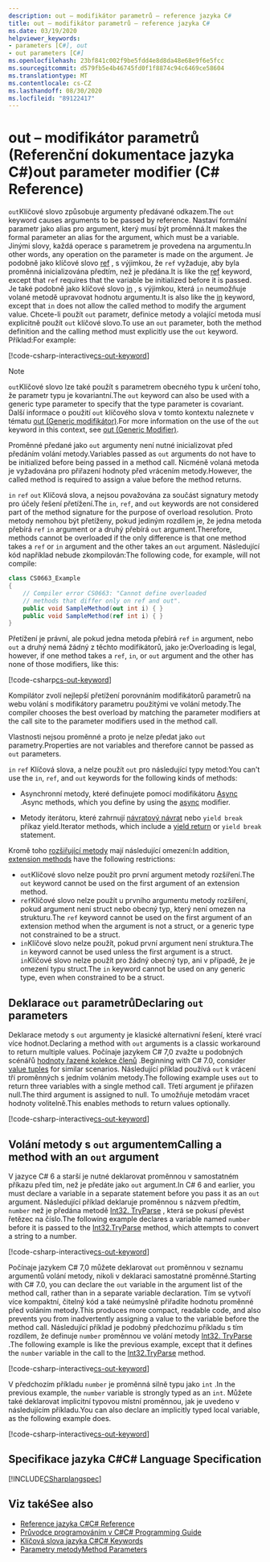 ```yaml
---
description: out – modifikátor parametrů – reference jazyka C#
title: out – modifikátor parametrů – reference jazyka C#
ms.date: 03/19/2020
helpviewer_keywords:
- parameters [C#], out
- out parameters [C#]
ms.openlocfilehash: 23bf841c002f9be5fdd4e8d8da48e68e9f6e5fcc
ms.sourcegitcommit: d579fb5e4b46745fd0f1f8874c94c6469ce58604
ms.translationtype: MT
ms.contentlocale: cs-CZ
ms.lasthandoff: 08/30/2020
ms.locfileid: "89122417"
---
```

# <a name="out-parameter-modifier-c-reference"></a><span data-ttu-id="7fdd6-103">out – modifikátor parametrů (Referenční dokumentace jazyka C#)</span><span class="sxs-lookup"><span data-stu-id="7fdd6-103">out parameter modifier (C# Reference)</span></span>

<span data-ttu-id="7fdd6-104">`out`Klíčové slovo způsobuje argumenty předávané odkazem.</span><span class="sxs-lookup"><span data-stu-id="7fdd6-104">The `out` keyword causes arguments to be passed by reference.</span></span> <span data-ttu-id="7fdd6-105">Nastaví formální parametr jako alias pro argument, který musí být proměnná.</span><span class="sxs-lookup"><span data-stu-id="7fdd6-105">It makes the formal parameter an alias for the argument, which must be a variable.</span></span> <span data-ttu-id="7fdd6-106">Jinými slovy, každá operace s parametrem je provedena na argumentu.</span><span class="sxs-lookup"><span data-stu-id="7fdd6-106">In other words, any operation on the parameter is made on the argument.</span></span> <span data-ttu-id="7fdd6-107">Je podobně jako klíčové slovo [ref](ref.md) , s výjimkou, že `ref` vyžaduje, aby byla proměnná inicializována předtím, než je předána.</span><span class="sxs-lookup"><span data-stu-id="7fdd6-107">It is like the [ref](ref.md) keyword, except that `ref` requires that the variable be initialized before it is passed.</span></span> <span data-ttu-id="7fdd6-108">Je také podobně jako klíčové slovo [in](in-parameter-modifier.md) , s výjimkou, která `in` neumožňuje volané metodě upravovat hodnotu argumentu.</span><span class="sxs-lookup"><span data-stu-id="7fdd6-108">It is also like the [in](in-parameter-modifier.md) keyword, except that `in` does not allow the called method to modify the argument value.</span></span> <span data-ttu-id="7fdd6-109">Chcete-li použít `out` parametr, definice metody a volající metoda musí explicitně použít `out` klíčové slovo.</span><span class="sxs-lookup"><span data-stu-id="7fdd6-109">To use an `out` parameter, both the method definition and the calling method must explicitly use the `out` keyword.</span></span> <span data-ttu-id="7fdd6-110">Příklad:</span><span class="sxs-lookup"><span data-stu-id="7fdd6-110">For example:</span></span>  
  
[!code-csharp-interactive[cs-out-keyword](../../../../samples/snippets/csharp/language-reference/keywords/in-ref-out-modifier/OutParameterModifier.cs#1)]  

> [!NOTE]
> <span data-ttu-id="7fdd6-111">`out`Klíčové slovo lze také použít s parametrem obecného typu k určení toho, že parametr typu je kovariantní.</span><span class="sxs-lookup"><span data-stu-id="7fdd6-111">The `out` keyword can also be used with a generic type parameter to specify that the type parameter is covariant.</span></span> <span data-ttu-id="7fdd6-112">Další informace o použití `out` klíčového slova v tomto kontextu naleznete v tématu [out (Generic modifikátor)](out-generic-modifier.md).</span><span class="sxs-lookup"><span data-stu-id="7fdd6-112">For more information on the use of the `out` keyword in this context, see [out (Generic Modifier)](out-generic-modifier.md).</span></span>
  
<span data-ttu-id="7fdd6-113">Proměnné předané jako `out` argumenty není nutné inicializovat před předáním volání metody.</span><span class="sxs-lookup"><span data-stu-id="7fdd6-113">Variables passed as `out` arguments do not have to be initialized before being passed in a method call.</span></span> <span data-ttu-id="7fdd6-114">Nicméně volaná metoda je vyžadována pro přiřazení hodnoty před vrácením metody.</span><span class="sxs-lookup"><span data-stu-id="7fdd6-114">However, the called method is required to assign a value before the method returns.</span></span>  
  
<span data-ttu-id="7fdd6-115">`in` `ref` `out` Klíčová slova, a nejsou považována za součást signatury metody pro účely řešení přetížení.</span><span class="sxs-lookup"><span data-stu-id="7fdd6-115">The `in`, `ref`, and `out` keywords are not considered part of the method signature for the purpose of overload resolution.</span></span> <span data-ttu-id="7fdd6-116">Proto metody nemohou být přetíženy, pokud jediným rozdílem je, že jedna metoda přebírá `ref` `in` argument or a druhý přebírá `out` argument.</span><span class="sxs-lookup"><span data-stu-id="7fdd6-116">Therefore, methods cannot be overloaded if the only difference is that one method takes a `ref` or `in` argument and the other takes an `out` argument.</span></span> <span data-ttu-id="7fdd6-117">Následující kód například nebude zkompilován:</span><span class="sxs-lookup"><span data-stu-id="7fdd6-117">The following code, for example, will not compile:</span></span>  
  
```csharp
class CS0663_Example
{
    // Compiler error CS0663: "Cannot define overloaded
    // methods that differ only on ref and out".
    public void SampleMethod(out int i) { }
    public void SampleMethod(ref int i) { }
}
```
  
<span data-ttu-id="7fdd6-118">Přetížení je právní, ale pokud jedna metoda přebírá `ref` `in` argument, nebo `out` a druhý nemá žádný z těchto modifikátorů, jako je:</span><span class="sxs-lookup"><span data-stu-id="7fdd6-118">Overloading is legal, however, if one method takes a `ref`, `in`, or `out` argument and the other has none of those modifiers, like this:</span></span>  
  
[!code-csharp[cs-out-keyword](../../../../samples/snippets/csharp/language-reference/keywords/in-ref-out-modifier/OutParameterModifier.cs#2)]  

<span data-ttu-id="7fdd6-119">Kompilátor zvolí nejlepší přetížení porovnáním modifikátorů parametrů na webu volání s modifikátory parametru použitými ve volání metody.</span><span class="sxs-lookup"><span data-stu-id="7fdd6-119">The compiler chooses the best overload by matching the parameter modifiers at the call site to the parameter modifiers used in the method call.</span></span>

<span data-ttu-id="7fdd6-120">Vlastnosti nejsou proměnné a proto je nelze předat jako `out` parametry.</span><span class="sxs-lookup"><span data-stu-id="7fdd6-120">Properties are not variables and therefore cannot be passed as `out` parameters.</span></span>
  
<span data-ttu-id="7fdd6-121">`in` `ref` Klíčová slova, a nelze použít `out` pro následující typy metod:</span><span class="sxs-lookup"><span data-stu-id="7fdd6-121">You can't use the `in`, `ref`, and `out` keywords for the following kinds of methods:</span></span>  
  
- <span data-ttu-id="7fdd6-122">Asynchronní metody, které definujete pomocí modifikátoru [Async](./async.md) .</span><span class="sxs-lookup"><span data-stu-id="7fdd6-122">Async methods, which you define by using the [async](./async.md) modifier.</span></span>  
  
- <span data-ttu-id="7fdd6-123">Metody iterátoru, které zahrnují [návratový návrat](./yield.md) nebo `yield break` příkaz yield.</span><span class="sxs-lookup"><span data-stu-id="7fdd6-123">Iterator methods, which include a [yield return](./yield.md) or `yield break` statement.</span></span>  

<span data-ttu-id="7fdd6-124">Kromě toho [rozšiřující metody](../../programming-guide/classes-and-structs/extension-methods.md) mají následující omezení:</span><span class="sxs-lookup"><span data-stu-id="7fdd6-124">In addition, [extension methods](../../programming-guide/classes-and-structs/extension-methods.md) have the following restrictions:</span></span>

- <span data-ttu-id="7fdd6-125">`out`Klíčové slovo nelze použít pro první argument metody rozšíření.</span><span class="sxs-lookup"><span data-stu-id="7fdd6-125">The `out` keyword cannot be used on the first argument of an extension method.</span></span>
- <span data-ttu-id="7fdd6-126">`ref`Klíčové slovo nelze použít u prvního argumentu metody rozšíření, pokud argument není struct nebo obecný typ, který není omezen na strukturu.</span><span class="sxs-lookup"><span data-stu-id="7fdd6-126">The `ref` keyword cannot be used on the first argument of an extension method when the argument is not a struct, or a generic type not constrained to be a struct.</span></span>
- <span data-ttu-id="7fdd6-127">`in`Klíčové slovo nelze použít, pokud první argument není struktura.</span><span class="sxs-lookup"><span data-stu-id="7fdd6-127">The `in` keyword cannot be used unless the first argument is a struct.</span></span> <span data-ttu-id="7fdd6-128">`in`Klíčové slovo nelze použít pro žádný obecný typ, ani v případě, že je omezení typu struct.</span><span class="sxs-lookup"><span data-stu-id="7fdd6-128">The `in` keyword cannot be used on any generic type, even when constrained to be a struct.</span></span>

## <a name="declaring-out-parameters"></a><span data-ttu-id="7fdd6-129">Deklarace `out` parametrů</span><span class="sxs-lookup"><span data-stu-id="7fdd6-129">Declaring `out` parameters</span></span>

<span data-ttu-id="7fdd6-130">Deklarace metody s `out` argumenty je klasické alternativní řešení, které vrací více hodnot.</span><span class="sxs-lookup"><span data-stu-id="7fdd6-130">Declaring a method with `out` arguments is a classic workaround to return multiple values.</span></span> <span data-ttu-id="7fdd6-131">Počínaje jazykem C# 7,0 zvažte u podobných scénářů [hodnoty řazené kolekce členů](../builtin-types/value-tuples.md) .</span><span class="sxs-lookup"><span data-stu-id="7fdd6-131">Beginning with C# 7.0, consider [value tuples](../builtin-types/value-tuples.md) for similar scenarios.</span></span> <span data-ttu-id="7fdd6-132">Následující příklad používá `out` k vrácení tří proměnných s jedním voláním metody.</span><span class="sxs-lookup"><span data-stu-id="7fdd6-132">The following example uses `out` to return three variables with a single method call.</span></span> <span data-ttu-id="7fdd6-133">Třetí argument je přiřazen null.</span><span class="sxs-lookup"><span data-stu-id="7fdd6-133">The third argument is assigned to null.</span></span> <span data-ttu-id="7fdd6-134">To umožňuje metodám vracet hodnoty volitelně.</span><span class="sxs-lookup"><span data-stu-id="7fdd6-134">This enables methods to return values optionally.</span></span>  
  
[!code-csharp-interactive[cs-out-keyword](../../../../samples/snippets/csharp/language-reference/keywords/in-ref-out-modifier/OutParameterModifier.cs#3)]  

## <a name="calling-a-method-with-an-out-argument"></a><span data-ttu-id="7fdd6-135">Volání metody s `out` argumentem</span><span class="sxs-lookup"><span data-stu-id="7fdd6-135">Calling a method with an `out` argument</span></span>

<span data-ttu-id="7fdd6-136">V jazyce C# 6 a starší je nutné deklarovat proměnnou v samostatném příkazu před tím, než je předáte jako `out` argument.</span><span class="sxs-lookup"><span data-stu-id="7fdd6-136">In C# 6 and earlier, you must declare a variable in a separate statement before you pass it as an `out` argument.</span></span> <span data-ttu-id="7fdd6-137">Následující příklad deklaruje proměnnou s názvem předtím, `number` než je předána metodě [Int32. TryParse](xref:System.Int32.TryParse(System.String,System.Int32@)) , která se pokusí převést řetězec na číslo.</span><span class="sxs-lookup"><span data-stu-id="7fdd6-137">The following example declares a variable named `number` before it is passed to the [Int32.TryParse](xref:System.Int32.TryParse(System.String,System.Int32@)) method, which attempts to convert a string to a number.</span></span>

[!code-csharp-interactive[cs-out-keyword](../../../../samples/snippets/csharp/language-reference/keywords/in-ref-out-modifier/OutParameterModifier.cs#4)]  

<span data-ttu-id="7fdd6-138">Počínaje jazykem C# 7,0 můžete deklarovat `out` proměnnou v seznamu argumentů volání metody, nikoli v deklaraci samostatné proměnné.</span><span class="sxs-lookup"><span data-stu-id="7fdd6-138">Starting with C# 7.0, you can declare the `out` variable in the argument list of the method call, rather than in a separate variable declaration.</span></span> <span data-ttu-id="7fdd6-139">Tím se vytvoří více kompaktní, čitelný kód a také neúmyslně přiřadíte hodnotu proměnné před voláním metody.</span><span class="sxs-lookup"><span data-stu-id="7fdd6-139">This produces more compact, readable code, and also prevents you from inadvertently assigning a value to the variable before the method call.</span></span> <span data-ttu-id="7fdd6-140">Následující příklad je podobný předchozímu příkladu s tím rozdílem, že definuje `number` proměnnou ve volání metody [Int32. TryParse](xref:System.Int32.TryParse(System.String,System.Int32@)) .</span><span class="sxs-lookup"><span data-stu-id="7fdd6-140">The following example is like the previous example, except that it defines the `number` variable in the call to the [Int32.TryParse](xref:System.Int32.TryParse(System.String,System.Int32@)) method.</span></span>

[!code-csharp-interactive[cs-out-keyword](../../../../samples/snippets/csharp/language-reference/keywords/in-ref-out-modifier/OutParameterModifier.cs#5)]  

<span data-ttu-id="7fdd6-141">V předchozím příkladu `number` je proměnná silně typu jako `int` .</span><span class="sxs-lookup"><span data-stu-id="7fdd6-141">In the previous example, the `number` variable is strongly typed as an `int`.</span></span> <span data-ttu-id="7fdd6-142">Můžete také deklarovat implicitní typovou místní proměnnou, jak je uvedeno v následujícím příkladu.</span><span class="sxs-lookup"><span data-stu-id="7fdd6-142">You can also declare an implicitly typed local variable, as the following example does.</span></span>

[!code-csharp-interactive[cs-out-keyword](../../../../samples/snippets/csharp/language-reference/keywords/in-ref-out-modifier/OutParameterModifier.cs#6)]  

## <a name="c-language-specification"></a><span data-ttu-id="7fdd6-143">Specifikace jazyka C#</span><span class="sxs-lookup"><span data-stu-id="7fdd6-143">C# Language Specification</span></span>  
[!INCLUDE[CSharplangspec](~/includes/csharplangspec-md.md)]  
  
## <a name="see-also"></a><span data-ttu-id="7fdd6-144">Viz také</span><span class="sxs-lookup"><span data-stu-id="7fdd6-144">See also</span></span>

- [<span data-ttu-id="7fdd6-145">Reference jazyka C#</span><span class="sxs-lookup"><span data-stu-id="7fdd6-145">C# Reference</span></span>](../index.md)
- [<span data-ttu-id="7fdd6-146">Průvodce programováním v C#</span><span class="sxs-lookup"><span data-stu-id="7fdd6-146">C# Programming Guide</span></span>](../../programming-guide/index.md)
- [<span data-ttu-id="7fdd6-147">Klíčová slova jazyka C#</span><span class="sxs-lookup"><span data-stu-id="7fdd6-147">C# Keywords</span></span>](./index.md)
- [<span data-ttu-id="7fdd6-148">Parametry metody</span><span class="sxs-lookup"><span data-stu-id="7fdd6-148">Method Parameters</span></span>](./method-parameters.md)
